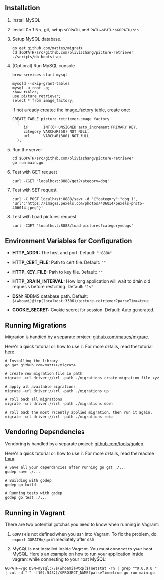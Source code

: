 ## Installation

1. Install MySQL

2. Install Go 1.5.x, git, setup `$GOPATH`, and `PATH=$PATH:$GOPATH/bin`

3. Setup MySQL database.
    ```
    go get github.com/mattes/migrate
    cd $GOPATH/src/github.com/oliviazhang/picture-retriever
    ./scripts/db-bootstrap
    ```

4. (Optional) Run MySQL console
    ```
    brew services start mysql

    mysqld --skip-grant-tables
    mysql -u root -p;
    show tables;
    use picture_retriever;
    select * from image_factory;
    ```
    
    If not already created the image_factory table, create one:
    ```
    CREATE TABLE picture_retriever.image_factory 
      ( 
         id       INT(6) UNSIGNED auto_increment PRIMARY KEY, 
         category VARCHAR(50) NOT NULL, 
         url      VARCHAR(300) NOT NULL 
      ); 
    ```

5. Run the server
    ```
    cd $GOPATH/src/github.com/oliviazhang/picture-retriever
    go run main.go
    ```
6. Test with GET request
    ```
    curl -XGET 'localhost:8888/get?category=dog'
    ```

7. Test with SET request
    ```
    curl -X POST localhost:8888/save -d '{"category":"dog_1", "url":"https://images.pexels.com/photos/406014/pexels-photo-406014.jpeg"}'
    ```
    
6. Test with Load pictures request
    ```
    curl -XGET 'localhost:8888/load-pictures?category=dogs'
    ```

## Environment Variables for Configuration

* **HTTP_ADDR:** The host and port. Default: `":8888"`

* **HTTP_CERT_FILE:** Path to cert file. Default: `""`

* **HTTP_KEY_FILE:** Path to key file. Default: `""`

* **HTTP_DRAIN_INTERVAL:** How long application will wait to drain old requests before restarting. Default: `"1s"`

* **DSN:** RDBMS database path. Default: `$(whoami)@tcp(localhost:3306)/picture-retriever?parseTime=true`

* **COOKIE_SECRET:** Cookie secret for session. Default: Auto generated.


## Running Migrations

Migration is handled by a separate project: [github.com/mattes/migrate](https://github.com/mattes/migrate).

Here's a quick tutorial on how to use it. For more details, read the tutorial [here](https://github.com/mattes/migrate#usage-from-terminal).
```
# Installing the library
go get github.com/mattes/migrate

# create new migration file in path
migrate -url driver://url -path ./migrations create migration_file_xyz

# apply all available migrations
migrate -url driver://url -path ./migrations up

# roll back all migrations
migrate -url driver://url -path ./migrations down

# roll back the most recently applied migration, then run it again.
migrate -url driver://url -path ./migrations redo
```


## Vendoring Dependencies

Vendoring is handled by a separate project: [github.com/tools/godep](https://github.com/tools/godep).

Here's a quick tutorial on how to use it. For more details, read the readme [here](https://github.com/tools/godep#godep).
```
# Save all your dependencies after running go get ./...
godep save ./...

# Building with godep
godep go build

# Running tests with godep
godep go test ./...
```


## Running in Vagrant

There are two potential gotchas you need to know when running in Vagrant:

1. `GOPATH` is not defined when you ssh into Vagrant. To fix the problem, do `export GOPATH=/go` immediately after ssh.

2. MySQL is not installed inside Vagrant. You must connect to your host MySQL. Here's an example on how to run your application inside vagrant while connecting to your host MySQL:
```
GOPATH=/go DSN=mysql://$(whoami)@tcp($(netstat -rn | grep "^0.0.0.0 " | cut -d " " -f10):5432)/$PROJECT_NAME?parseTime=true go run main.go
```

